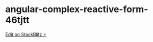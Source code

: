 # angular-complex-reactive-form-46tjtt

[Edit on StackBlitz ⚡️](https://stackblitz.com/edit/angular-complex-reactive-form-46tjtt)